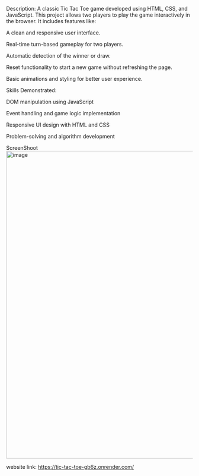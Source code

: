 Description:
A classic Tic Tac Toe game developed using HTML, CSS, and JavaScript. This project allows two players to play the game interactively in the browser. It includes features like:

A clean and responsive user interface.

Real-time turn-based gameplay for two players.

Automatic detection of the winner or draw.

Reset functionality to start a new game without refreshing the page.

Basic animations and styling for better user experience.

Skills Demonstrated:

DOM manipulation using JavaScript

Event handling and game logic implementation

Responsive UI design with HTML and CSS

Problem-solving and algorithm development

ScreenShoot
<img width="1639" height="828" alt="image" src="https://github.com/user-attachments/assets/20ee201c-bff2-430e-948f-3ed9a06ed01f" />

website link:
https://tic-tac-toe-gb6z.onrender.com/
